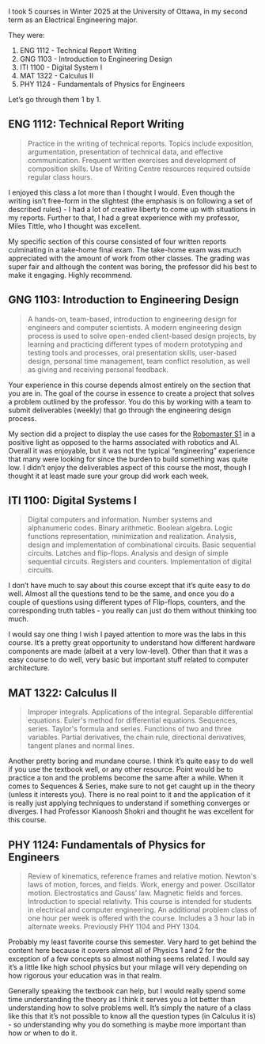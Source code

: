 I took 5 courses in Winter 2025 at the University of Ottawa, in my second term as an Electrical Engineering major.

They were: 

1. ENG 1112 - Technical Report Writing
2. GNG 1103 - Introduction to Engineering Design
3. ITI 1100 - Digital System I
4. MAT 1322 - Calculus II
5. PHY 1124 - Fundamentals of Physics for Engineers

Let’s go through them 1 by 1. 

## ENG 1112: Technical Report Writing

> Practice in the writing of technical reports. Topics include exposition, argumentation, presentation of technical data, and effective communication. Frequent written exercises and development of composition skills. Use of Writing Centre resources required outside regular class hours.
> 

I enjoyed this class a lot more than I thought I would. Even though the writing isn’t free-form in the slightest (the emphasis is on following a set of described rules) - I had a lot of creative liberty to come up with situations in my reports. Further to that, I had a great experience with my professor, Miles Tittle, who I thought was excellent. 

My specific section of this course consisted of four written reports culminating in a take-home final exam. The take-home exam was much appreciated with the amount of work from other classes. The grading was super fair and although the content was boring, the professor did his best to make it engaging. Highly recommend.

## GNG 1103: Introduction to Engineering Design

> A hands-on, team-based, introduction to engineering design for engineers and computer scientists. A modern engineering design process is used to solve open-ended client-based design projects, by learning and practicing different types of modern prototyping and testing tools and processes, oral presentation skills, user-based design, personal time management, team conflict resolution, as well as giving and receiving personal feedback.
> 

Your experience in this course depends almost entirely on the section that you are in. The goal of the course in essence to create a project that solves a problem outlined by the professor. You do this by working with a team to submit deliverables (weekly) that go through the engineering design process. 

My section did a project to display the use cases for the [Robomaster S1](https://www.dji.com/ca/support/product/robomaster-s1) in a positive light as opposed to the harms associated with robotics and AI. Overall it was enjoyable, but it was not the typical “engineering” experience that many were looking for since the burden to build something was quite low. I didn’t enjoy the deliverables aspect of this course the most, though I thought it at least made sure your group did work each week. 

## ITI 1100: Digital Systems I

> Digital computers and information. Number systems and alphanumeric codes. Binary arithmetic. Boolean algebra. Logic functions representation, minimization and realization. Analysis, design and implementation of combinational circuits. Basic sequential circuits. Latches and flip-flops. Analysis and design of simple sequential circuits. Registers and counters. Implementation of digital circuits.
> 

I don’t have much to say about this course except that it’s quite easy to do well. Almost all the questions tend to be the same, and once you do a couple of questions using different types of Flip-flops, counters, and the corresponding truth tables - you really can just do them without thinking too much. 

I would say one thing I wish I payed attention to more was the labs in this course. It’s a pretty great opportunity to understand how different hardware components are made (albeit at a very low-level). Other than that it was a easy course to do well, very basic but important stuff related to computer architecture. 

## MAT 1322: Calculus II

> Improper integrals. Applications of the integral. Separable differential equations. Euler's method for differential equations. Sequences, series. Taylor's formula and series. Functions of two and three variables. Partial derivatives, the chain rule, directional derivatives, tangent planes and normal lines.
> 

Another pretty boring and mundane course. I think it’s quite easy to do well if you use the textbook well, or any other resource. Point would be to practice a ton and the problems become the same after a while. When it comes to Sequences & Series, make sure to not get caught up in the theory (unless it interests you). There is no real point to it and the application of it is really just applying techniques to understand if something converges or diverges. I had Professor Kianoosh Shokri and thought he was excellent for this course. 

## PHY 1124: Fundamentals of Physics for Engineers

> Review of kinematics, reference frames and relative motion. Newton's laws of motion, forces, and fields. Work, energy and power. Oscillator motion. Electrostatics and Gauss' law. Magnetic fields and forces. Introduction to special relativity. This course is intended for students in electrical and computer engineering. An additional problem class of one hour per week is offered with the course. Includes a 3 hour lab in alternate weeks. Previously PHY 1104 and PHY 1304.
> 

Probably my least favorite course this semester. Very hard to get behind the content here because it covers almost all of Physics 1 and 2 for the exception of a few concepts so almost nothing seems related. I would say it’s a little like high school physics but your milage will very depending on how rigorous your education was in that realm. 

Generally speaking the textbook can help, but I would really spend some time understanding the theory as I think it serves you a lot better than understanding how to solve problems well. It’s simply the nature of a class like this that it’s not possible to know all the question types (in Calculus it is)  - so understanding why you do something is maybe more important than how or when to do it.